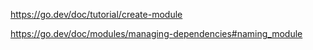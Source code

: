 https://go.dev/doc/tutorial/create-module

https://go.dev/doc/modules/managing-dependencies#naming_module